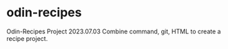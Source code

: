 # odin-recipes
Odin-Recipes Project 2023.07.03
Combine command, git, HTML to create a recipe project.